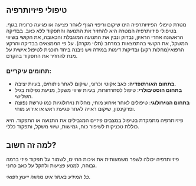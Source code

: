 ## טיפולי פיזיותרפיה

מטרת טיפולי הפיזיותרפיה הינו שיקום וריפוי הגוף לאחר פציעה או פגיעה כרונית בגוף.
בטיפולי פיזיותרפיה המטרה היא להחזיר את התנועה והתפקוד ללא כאב.
בבדיקה הראשונה אחרי הראיון, נבדוק ונבין את התנועה המוגבלת והכאובה, את הקושי בשיווי המשקל, את הקושי בהתמצאות במרחב (תלוי מקרה).
על פי הממצאים בבדיקה והרקע הרפואי(מחלות רקע) ובדיקות דימות במידה ויש ניבנה ביחד תוכנית לטיפול אישית על מנת להחזיר את התפקוד בהקדם.

### תחומים עיקריים:
-  **בתחום האורתופדיה**: כאב אקוטי וכרוני, שיקום לאחר ניתוחים, בעיות יציבה.
-  **בתחום הוסטיבולרי**: טיפול לסחרחורות, בעיות שיווי משקל, מניעת נפילות בגיל השלישי.
-  **בתחום הנוירולוגי**: טיפולים לאחר אירוע מוחי, מחלות נוירולוגיות כמו טרשת נפוצה ופרקינסון, שיקום ראייה לאחר פגיעת ראש או אירוע מוחי.

פיזיותרפיה מתמקדת בטיפול במצבים פיזיים המגבילים את התנועה או התפקוד.
היא כוללת טכניקות לשיפור כוח, גמישות, שיווי משקל, ותפקוד כללי.

## למה זה חשוב?
פיזיותרפיה יכולה לשפר משמעותית את איכות החיים, לשמור על תפקוד פיזי ברמה גבוהה, למנוע פציעות ולהקל על כאב כרוני.

*כל המידע באתר אינו מהווה ייעוץ רפואי.*
